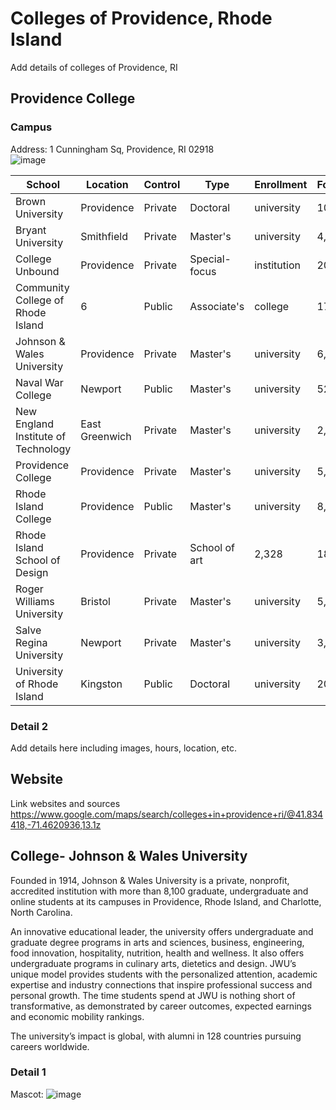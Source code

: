 # Colleges of Providence, Rhode Island 
Add details of colleges of Providence, RI



## Providence College

### Campus
Address:  1 Cunningham Sq, Providence, RI 02918<br>
![image](https://user-images.githubusercontent.com/132522463/236925424-f3f36318-0fe8-45ab-8066-501e16057b1a.png)

|  School  |  Location  |  Control  |  Type  |  Enrollment  |  Founded  |
| ------ | ------ | ------ | ------ | ------ | ------ |
| Brown University | Providence | Private | Doctoral | university | 10,446 | 1764 |
| Bryant University | Smithfield | Private | Master's | university | 4,001 | 1863 |
| College Unbound | Providence | Private | Special-focus | institution | 208 | 2009 |
| Community College of Rhode Island | 6 | Public | Associate's | college | 17,784 | 1964 |
| Johnson & Wales University | Providence | Private | Master's | university | 6,235 | 1914 |
| Naval War College | Newport | Public | Master's | university | 525 | 1884 |
| New England Institute of Technology | East Greenwich | Private | Master's | university | 2,792 | 1940 |
| Providence College | Providence | Private | Master's | university | 5,164 | 1917 |
| Rhode Island College | Providence | Public | Master's | university | 8,642 | 1854 |
| Rhode Island School of Design | Providence | Private | School of art | 2,328 | 1877 |
| Roger Williams University | Bristol | Private | Master's | university | 5,695 | 1956 |
| Salve Regina University | Newport | Private | Master's | university | 3,033 | 1934 |
| University of Rhode Island | Kingston | Public | Doctoral | university | 20,720 | 1892 |

### Detail 2
Add details here including images, hours, location, etc.

## Website

Link websites and sources
https://www.google.com/maps/search/colleges+in+providence+ri/@41.834418,-71.4620936,13.1z

## College- Johnson & Wales University
Founded in 1914, Johnson & Wales University is a private, nonprofit, accredited institution with more than 8,100 graduate, undergraduate and online students at its campuses in Providence, Rhode Island, and Charlotte, North Carolina.

An innovative educational leader, the university offers undergraduate and graduate degree programs in arts and sciences, business, engineering, food innovation, hospitality, nutrition, health and wellness. It also offers undergraduate programs in culinary arts, dietetics and design. JWU’s unique model provides students with the personalized attention, academic expertise and industry connections that inspire professional success and personal growth. The time students spend at JWU is nothing short of transformative, as demonstrated by career outcomes, expected earnings and economic mobility rankings.

The university’s impact is global, with alumni in 128 countries pursuing careers worldwide.

### Detail 1
Mascot:
![image](https://user-images.githubusercontent.com/132607566/236925511-fc5836de-f1fa-485f-9198-9537814c108a.png)
